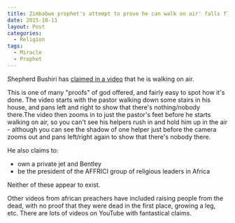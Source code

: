 ```yaml
---
title: Zimbabwe prophet's attempt to prove he can walk on air' falls flat
date: 2015-10-11
layout: Post
categories:
  - Religion
tags:
  - Miracle
  - Prophet
---
```


Shepherd Bushiri has [claimed in a video](http://www.dailymail.co.uk/news/article-3256188/Zimbabwe-prophet-s-attempt-prove-walk-air-falls-flat.html) that he is walking on air.

<!-- more -->

This is one of many "proofs" of god offered, and fairly easy to spot how it's done. The video starts with the pastor walking down some stairs in his house, and pans left and right to show that there's nothing/nobody there.The video then zooms in to just the pastor's feet before he starts walking on air, so you can't see his helpers rush in and hold him up in the air - although you can see the shadow of one helper just before the camera zooms out and pans left/right again to show that there's nobody there.

He also claims to:

- own a private jet and Bentley
- be the president of the AFFRICI group of religious leaders in Africa

Neither of these appear to exist.

Other videos from african preachers have included raising people from the dead, with no proof that they were dead in the first place, growing a leg, etc. There are lots of videos on YouTube with fantastical claims.
